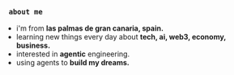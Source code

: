 ### `` about me``
- i'm from **las palmas de gran canaria, spain.**  
- learning new things every day about **tech, ai, web3, economy, business.**  
- interested in **agentic** engineering.
- using agents to **build my dreams.**
